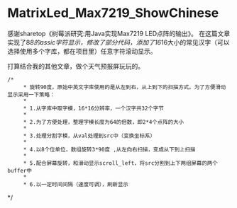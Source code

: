 # MatrixLed_Max7219_ShowChinese
感谢sharetop《树莓派研究:用Java实现Max7219 LED点阵的输出》。
在这篇文章实现了8*8的assic字符显示，修改了部分代码，添加了16*16大小的常见汉字（可以选择使用多个字库，都在项目里）任意字符滚动显示。

打算结合我的其他文章，做个天气预报屏玩玩的。

	/*
		 * 旋转90度，原始中英文字库使用的是从左到右，从上到下的扫描方式。为了方便滑动显示采用一下策略：
		 * 
		 * 1.从字库中取字模，16*16分辨率，一个汉字共32个字节
		 * 
		 * 2.为了方便处理，整理字模长度为64的倍数，即2*4个点阵的大小
		 * 
		 * 3.处理分割字模，从val处理到src中（变换坐标系）
		 * 
		 * 4.以8个位单位，数组旋转3*90度 ,从左向右扫描，变成从下到上扫描
		 * 
		 * 5.配合屏幕旋转，和滑动显示scroll_left，将src分割到上下两组屏幕的两个buffer中
		 * 
		 * 6.以一定时间间隔（速度可调），刷新显示
*/
